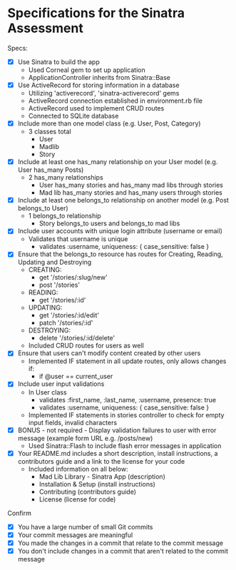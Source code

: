 # Specifications for the Sinatra Assessment

Specs:
- [x] Use Sinatra to build the app
    - Used Corneal gem to set up application
    - ApplicationController inherits from Sinatra::Base
- [x] Use ActiveRecord for storing information in a database
    - Utilizing 'activerecord', 'sinatra-activerecord' gems
    - ActiveRecord connection established in environment.rb file
    - ActiveRecord used to implement CRUD routes
    - Connected to SQLite database
- [x] Include more than one model class (e.g. User, Post, Category)
    - 3 classes total 
        - User
        - Madlib
        - Story
- [x] Include at least one has_many relationship on your User model (e.g. User has_many Posts)
    - 2 has_many relationships
        - User has_many stories and has_many mad libs through stories
        - Mad lib has_many stories and has_many users through stories
- [x] Include at least one belongs_to relationship on another model (e.g. Post belongs_to User)
    - 1 belongs_to relationship
        - Story belongs_to users and belongs_to mad libs
- [x] Include user accounts with unique login attribute (username or email)
    - Validates that username is unique
        - validates :username, uniqueness: { case_sensitive: false }
- [x] Ensure that the belongs_to resource has routes for Creating, Reading, Updating and Destroying
    - CREATING:
        - get '/stories/:slug/new'
        - post '/stories'
    - READING:
        - get '/stories/:id'
    - UPDATING:
        - get '/stories/:id/edit'
        - patch '/stories/:id'
    - DESTROYING: 
        - delete '/stories/:id/delete'
    - Included CRUD routes for users as well
- [x] Ensure that users can't modify content created by other users
    - Implemented IF statement in all update routes, only allows changes if: 
        - if @user == current_user
- [x] Include user input validations
    - In User class
        - validates :first_name, :last_name, :username, presence: true
        - validates :username, uniqueness: { case_sensitive: false }
    - Implemented IF statements in stories controller to check for empty input fields, invalid characters
- [x] BONUS - not required - Display validation failures to user with error message (example form URL e.g. /posts/new)
    - Used Sinatra::Flash to include flash error messages in application
- [x] Your README.md includes a short description, install instructions, a contributors guide and a link to the license for your code
    - Included information on all below:
        - Mad Lib Library - Sinatra App (description)
        - Installation & Setup (install instructions)
        - Contributing (contributors guide)
        - License (license for code)

Confirm
- [x] You have a large number of small Git commits
- [x] Your commit messages are meaningful
- [x] You made the changes in a commit that relate to the commit message
- [x] You don't include changes in a commit that aren't related to the commit message